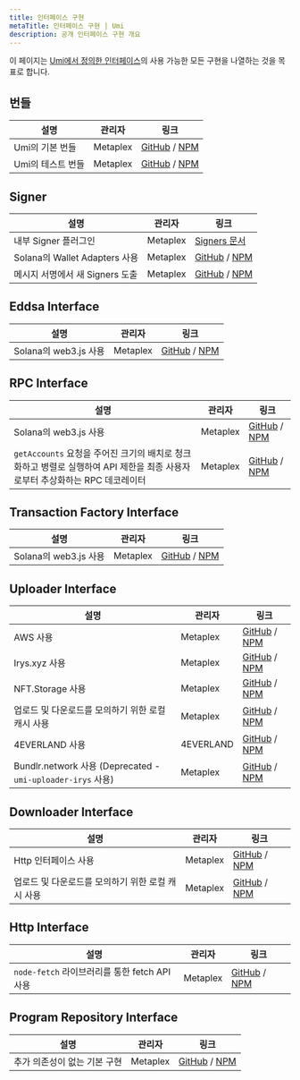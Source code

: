 ```yaml
---
title: 인터페이스 구현
metaTitle: 인터페이스 구현 | Umi
description: 공개 인터페이스 구현 개요
---
```

이 페이지는 [Umi에서 정의한 인터페이스](interfaces)의 사용 가능한 모든 구현을 나열하는 것을 목표로 합니다.

## 번들

| 설명 | 관리자 | 링크 |
| --- | --- | --- |
| Umi의 기본 번들 | Metaplex | [GitHub](https://github.com/metaplex-foundation/umi/tree/main/packages/umi-bundle-defaults) / [NPM](https://www.npmjs.com/package/@metaplex-foundation/umi-bundle-defaults) |
| Umi의 테스트 번들 | Metaplex | [GitHub](https://github.com/metaplex-foundation/umi/tree/main/packages/umi-bundle-tests) / [NPM](https://www.npmjs.com/package/@metaplex-foundation/umi-bundle-tests) |

## Signer

| 설명 | 관리자 | 링크 |
| --- | --- | --- |
| 내부 Signer 플러그인 | Metaplex | [Signers 문서](/umi/public-keys-and-signers#signers) |
| Solana의 Wallet Adapters 사용 | Metaplex | [GitHub](https://github.com/metaplex-foundation/umi/tree/main/packages/umi-signer-wallet-adapters) / [NPM](https://www.npmjs.com/package/@metaplex-foundation/umi-signer-wallet-adapters) |
| 메시지 서명에서 새 Signers 도출 | Metaplex | [GitHub](https://github.com/metaplex-foundation/umi/tree/main/packages/umi-signer-derived) / [NPM](https://www.npmjs.com/package/@metaplex-foundation/umi-signer-derived) |

## Eddsa Interface

| 설명 | 관리자 | 링크 |
| --- | --- | --- |
| Solana의 web3.js 사용 | Metaplex | [GitHub](https://github.com/metaplex-foundation/umi/tree/main/packages/umi-eddsa-web3js) / [NPM](https://www.npmjs.com/package/@metaplex-foundation/umi-eddsa-web3js) |

## RPC Interface

| 설명 | 관리자 | 링크 |
| --- | --- | --- |
| Solana의 web3.js 사용 | Metaplex | [GitHub](https://github.com/metaplex-foundation/umi/tree/main/packages/umi-rpc-web3js) / [NPM](https://www.npmjs.com/package/@metaplex-foundation/umi-rpc-web3js) |
| `getAccounts` 요청을 주어진 크기의 배치로 청크화하고 병렬로 실행하여 API 제한을 최종 사용자로부터 추상화하는 RPC 데코레이터 | Metaplex | [GitHub](https://github.com/metaplex-foundation/umi/tree/main/packages/umi-rpc-chunk-get-accounts) / [NPM](https://www.npmjs.com/package/@metaplex-foundation/umi-rpc-chunk-get-accounts) |

## Transaction Factory Interface

| 설명 | 관리자 | 링크 |
| --- | --- | --- |
| Solana의 web3.js 사용 | Metaplex | [GitHub](https://github.com/metaplex-foundation/umi/tree/main/packages/umi-transaction-factory-web3js) / [NPM](https://www.npmjs.com/package/@metaplex-foundation/umi-transaction-factory-web3js) |

## Uploader Interface

| 설명 | 관리자 | 링크 |
| --- | --- | --- |
| AWS 사용 | Metaplex | [GitHub](https://github.com/metaplex-foundation/umi/tree/main/packages/umi-uploader-aws) / [NPM](https://www.npmjs.com/package/@metaplex-foundation/umi-uploader-aws) |
| Irys.xyz 사용 | Metaplex | [GitHub](https://github.com/metaplex-foundation/umi/tree/main/packages/umi-uploader-irys) / [NPM](https://www.npmjs.com/package/@metaplex-foundation/umi-uploader-irys) |
| NFT.Storage 사용 | Metaplex | [GitHub](https://github.com/metaplex-foundation/umi/tree/main/packages/umi-uploader-nft-storage) / [NPM](https://www.npmjs.com/package/@metaplex-foundation/umi-uploader-nft-storage) |
| 업로드 및 다운로드를 모의하기 위한 로컬 캐시 사용 | Metaplex | [GitHub](https://github.com/metaplex-foundation/umi/tree/main/packages/umi-storage-mock) / [NPM](https://www.npmjs.com/package/@metaplex-foundation/umi-storage-mock) |
| 4EVERLAND 사용 | 4EVERLAND | [GitHub](https://github.com/4everland/umi-uploader-4everland) / [NPM](https://www.npmjs.com/package/@4everland/umi-uploader-4everland) |
| Bundlr.network 사용 (Deprecated - `umi-uploader-irys` 사용) | Metaplex | [GitHub](https://github.com/metaplex-foundation/umi/tree/main/packages/umi-uploader-bundlr) / [NPM](https://www.npmjs.com/package/@metaplex-foundation/umi-uploader-bundlr) |
## Downloader Interface

| 설명 | 관리자 | 링크 |
| --- | --- | --- |
| Http 인터페이스 사용 | Metaplex | [GitHub](https://github.com/metaplex-foundation/umi/tree/main/packages/umi-downloader-http) / [NPM](https://www.npmjs.com/package/@metaplex-foundation/umi-downloader-http) |
| 업로드 및 다운로드를 모의하기 위한 로컬 캐시 사용 | Metaplex | [GitHub](https://github.com/metaplex-foundation/umi/tree/main/packages/umi-storage-mock) / [NPM](https://www.npmjs.com/package/@metaplex-foundation/umi-storage-mock) |

## Http Interface

| 설명 | 관리자 | 링크 |
| --- | --- | --- |
| `node-fetch` 라이브러리를 통한 fetch API 사용 | Metaplex | [GitHub](https://github.com/metaplex-foundation/umi/tree/main/packages/umi-http-fetch) / [NPM](https://www.npmjs.com/package/@metaplex-foundation/umi-http-fetch) |

## Program Repository Interface

| 설명 | 관리자 | 링크 |
| --- | --- | --- |
| 추가 의존성이 없는 기본 구현 | Metaplex | [GitHub](https://github.com/metaplex-foundation/umi/tree/main/packages/umi-program-repository) / [NPM](https://www.npmjs.com/package/@metaplex-foundation/umi-program-repository) |
